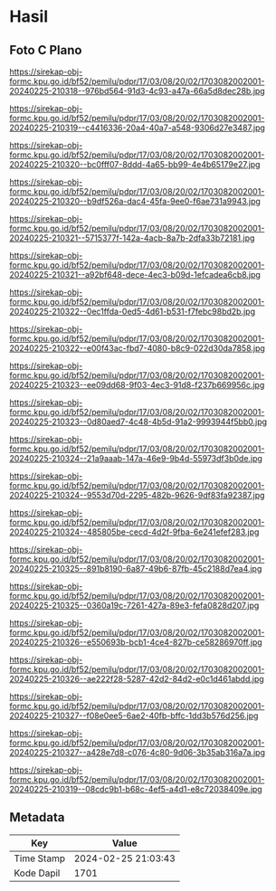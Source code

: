 # Hasil

## Foto C Plano

https://sirekap-obj-formc.kpu.go.id/bf52/pemilu/pdpr/17/03/08/20/02/1703082002001-20240225-210318--976bd564-91d3-4c93-a47a-66a5d8dec28b.jpg

https://sirekap-obj-formc.kpu.go.id/bf52/pemilu/pdpr/17/03/08/20/02/1703082002001-20240225-210319--c4416336-20a4-40a7-a548-9306d27e3487.jpg

https://sirekap-obj-formc.kpu.go.id/bf52/pemilu/pdpr/17/03/08/20/02/1703082002001-20240225-210320--bc0fff07-8ddd-4a65-bb99-4e4b65179e27.jpg

https://sirekap-obj-formc.kpu.go.id/bf52/pemilu/pdpr/17/03/08/20/02/1703082002001-20240225-210320--b9df526a-dac4-45fa-9ee0-f6ae731a9943.jpg

https://sirekap-obj-formc.kpu.go.id/bf52/pemilu/pdpr/17/03/08/20/02/1703082002001-20240225-210321--5715377f-142a-4acb-8a7b-2dfa33b72181.jpg

https://sirekap-obj-formc.kpu.go.id/bf52/pemilu/pdpr/17/03/08/20/02/1703082002001-20240225-210321--a92bf648-dece-4ec3-b09d-1efcadea6cb8.jpg

https://sirekap-obj-formc.kpu.go.id/bf52/pemilu/pdpr/17/03/08/20/02/1703082002001-20240225-210322--0ec1ffda-0ed5-4d61-b531-f7febc98bd2b.jpg

https://sirekap-obj-formc.kpu.go.id/bf52/pemilu/pdpr/17/03/08/20/02/1703082002001-20240225-210322--e00f43ac-fbd7-4080-b8c9-022d30da7858.jpg

https://sirekap-obj-formc.kpu.go.id/bf52/pemilu/pdpr/17/03/08/20/02/1703082002001-20240225-210323--ee09dd68-9f03-4ec3-91d8-f237b669956c.jpg

https://sirekap-obj-formc.kpu.go.id/bf52/pemilu/pdpr/17/03/08/20/02/1703082002001-20240225-210323--0d80aed7-4c48-4b5d-91a2-9993944f5bb0.jpg

https://sirekap-obj-formc.kpu.go.id/bf52/pemilu/pdpr/17/03/08/20/02/1703082002001-20240225-210324--21a9aaab-147a-46e9-9b4d-55973df3b0de.jpg

https://sirekap-obj-formc.kpu.go.id/bf52/pemilu/pdpr/17/03/08/20/02/1703082002001-20240225-210324--9553d70d-2295-482b-9626-9df83fa92387.jpg

https://sirekap-obj-formc.kpu.go.id/bf52/pemilu/pdpr/17/03/08/20/02/1703082002001-20240225-210324--485805be-cecd-4d2f-9fba-6e241efef283.jpg

https://sirekap-obj-formc.kpu.go.id/bf52/pemilu/pdpr/17/03/08/20/02/1703082002001-20240225-210325--891b8190-6a87-49b6-87fb-45c2188d7ea4.jpg

https://sirekap-obj-formc.kpu.go.id/bf52/pemilu/pdpr/17/03/08/20/02/1703082002001-20240225-210325--0360a19c-7261-427a-89e3-fefa0828d207.jpg

https://sirekap-obj-formc.kpu.go.id/bf52/pemilu/pdpr/17/03/08/20/02/1703082002001-20240225-210326--e550693b-bcb1-4ce4-827b-ce58286970ff.jpg

https://sirekap-obj-formc.kpu.go.id/bf52/pemilu/pdpr/17/03/08/20/02/1703082002001-20240225-210326--ae222f28-5287-42d2-84d2-e0c1d461abdd.jpg

https://sirekap-obj-formc.kpu.go.id/bf52/pemilu/pdpr/17/03/08/20/02/1703082002001-20240225-210327--f08e0ee5-6ae2-40fb-bffc-1dd3b576d256.jpg

https://sirekap-obj-formc.kpu.go.id/bf52/pemilu/pdpr/17/03/08/20/02/1703082002001-20240225-210327--a428e7d8-c076-4c80-9d06-3b35ab316a7a.jpg

https://sirekap-obj-formc.kpu.go.id/bf52/pemilu/pdpr/17/03/08/20/02/1703082002001-20240225-210319--08cdc9b1-b68c-4ef5-a4d1-e8c72038409e.jpg


## Metadata

| Key        | Value               |
| ---------- | ------------------- |
| Time Stamp | 2024-02-25 21:03:43 |
| Kode Dapil | 1701                |



